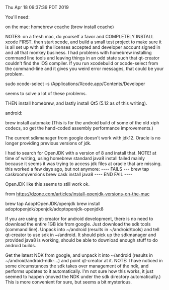 Thu Apr 18 09:37:39 PDT 2019

You'll need:

on the mac:
	homebrew
	ccache (brew install ccache)

NOTES: on a fresh mac, do yourself a favor and COMPLETELY INSTALL
xcode FIRST. then start xcode, and build a small test project to make sure
it is all set up with all the licenses accepted and developer account
signed in and all that monkey business.
I had problems with homebrew installing command
line tools and leaving things in an odd state such that qt-creator
couldn't find the iOS compiler. If you run xcodebuild or 
xcode-select from the command-line
and it gives you weird error messages, that could be your problem.

sudo xcode-select -s /Applications/Xcode.app/Contents/Developer

seems to solve a lot of these problems.

THEN install homebrew, and lastly install Qt5 (5.12 as of this writing).

android:

brew install automake
(This is for the android build of some of the old xiph codecs, so
get the hand-coded assembly performance improvements.)

The current sdkmanager from google doesn't work with jdk12.
Oracle is no longer providing previous versions of jdk.

I had to search for OpenJDK with a version of 8 and install that.
NOTE! at time of writing, using homebrew standard java8 install
failed mainly because it seems it was trying to access jdk files
at oracle that are missing. this worked a few days ago, but not anymore:
---- FAILS ---
brew tap caskroom/versions
brew cask install java8
---- END FAIL ----

OpenJDK like this seems to still work ok.

from https://dzone.com/articles/install-openjdk-versions-on-the-mac

brew tap AdoptOpenJDK/openjdk 
brew install adoptopenjdk/openjdk/adoptopenjdk-openjdk8 

If you are using qt-creator for android development, there is no
need to download the entire 1GB ide from google. Just download the
sdk tools (command line). Unpack into ~/android (results in
~/android/tools) and tell qt-creator to use sdk in ~/android.
It should pick up the sdkmanager and provided java8 is working,
should be able to download enough stuff to do android builds.

Get the latest NDK from google, and unpack it into ~/android
(results in ~/android/android-ndk-...) and point qt-creator at it.
NOTE: I have noticed in some circumstances the sdk takes over
management of the ndk, and performs updates to it automatically.
I'm not sure how this works, it just seemed to happen (moved the
NDK under the sdk directory automatically.) This is more
convenient for sure, but seems a bit mysterious.
